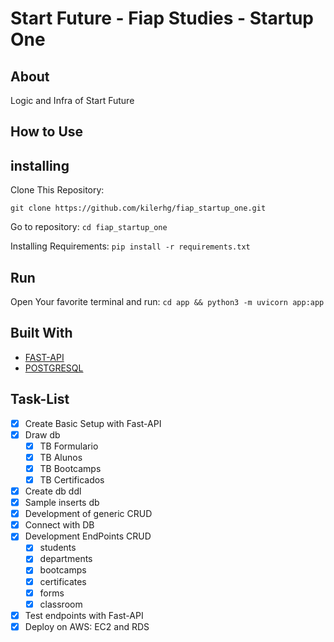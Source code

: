 # Start Future - Fiap Studies - Startup One

## About

Logic and Infra of Start Future

## How to Use

## installing

Clone This Repository:

```git clone https://github.com/kilerhg/fiap_startup_one.git```

Go to repository:
```cd fiap_startup_one```

Installing Requirements:
```pip install -r requirements.txt```

## Run

Open Your favorite terminal and run: ```cd app && python3 -m uvicorn app:app```

## Built With

* [FAST-API](https://fastapi.tiangolo.com/)
* [POSTGRESQL](https://www.postgresql.org/)

## Task-List

- [X] Create Basic Setup with Fast-API
- [X] Draw db
  - [X] TB Formulario
  - [X] TB Alunos
  - [X] TB Bootcamps
  - [X] TB Certificados
- [X] Create db ddl
- [X] Sample inserts db
- [X] Development of generic CRUD
- [X] Connect with DB
- [X] Development EndPoints CRUD
  - [X] students
  - [X] departments
  - [X] bootcamps
  - [X] certificates
  - [X] forms
  - [X] classroom
- [X] Test endpoints with Fast-API
- [X] Deploy on AWS: EC2 and RDS